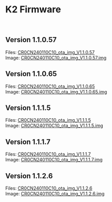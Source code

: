 # K2 Firmware

<br>

## Version 1.1.0.57
Files: <a href=https://github.com/DnG-Crafts/K2-Firmware/tree/338ef77712d8db75270201ae6f23b63d4dec9afe>CR0CN240110C10_ota_img_V1.1.0.57</a><br>
Image: <a href=https://file2-cdn.creality.com/file/3408f85f02136ed20d6830902ce0ff10/CR0CN240110C10_ota_img_V1.1.0.57.img>CR0CN240110C10_ota_img_V1.1.0.57.img</a><br>

## Version 1.1.0.65
Files: <a href=https://github.com/DnG-Crafts/K2-Firmware/tree/091a80272025d4f9cae9236dafc4061ea4025e39>CR0CN240110C10_ota_img_V1.1.0.65</a><br>
Image: <a href=https://file2-cdn.creality.com/file/9fbd09f33a34bd33bccbbd77f71afb5c/CR0CN240110C10_ota_img_V1.1.0.65.img>CR0CN240110C10_ota_img_V1.1.0.65.img</a><br>

## Version 1.1.1.5
Files: <a href=https://github.com/DnG-Crafts/K2-Firmware/tree/4d1747a2e55858778e1614c86d6a3445938701d6>CR0CN240110C10_ota_img_V1.1.1.5</a><br>
Image: <a href=https://file2-cdn.creality.com/file/31a14b7d024a96f88b640687451c324c/CR0CN240110C10_ota_img_V1.1.1.5.img>CR0CN240110C10_ota_img_V1.1.1.5.img</a><br>

## Version 1.1.1.7
Files: <a href=https://github.com/DnG-Crafts/K2-Firmware/tree/046530b308397819e64c2ddce81bb2fc6ce41148>CR0CN240110C10_ota_img_V1.1.1.7</a><br>
Image: <a href=https://file2-cdn.creality.com/file/2f3aa03ce09cc4c44c3a10d1a3daedf6/CR0CN240110C10_ota_img_V1.1.1.7.img>CR0CN240110C10_ota_img_V1.1.1.7.img</a><br>

## Version 1.1.2.6
Files: <a href=https://github.com/DnG-Crafts/K2-Firmware/tree/70499a8bb88e3c82eade85ada1e4582c9f8fb50c>CR0CN240110C10_ota_img_V1.1.2.6</a><br>
Image: <a href=https://file2-cdn.creality.com/file/357c39813f2d5b408d385bad3884351c/CR0CN240110C10_ota_img_V1.1.2.6.img>CR0CN240110C10_ota_img_V1.1.2.6.img</a><br>

